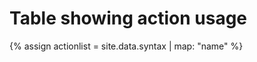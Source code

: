# Table showing action usage

{% assign actionlist = site.data.syntax | map: "name" %}

<canvas id="myChart" style="width:100%;max-width:600px"></canvas>

<script>
var xValues = [ {{ actionlist | join: "\", \"" | prepend: "\"" | append: "\"" }} ];
var yValues = [3, 7, 8, 4, 5, 2, 0];
var barColors = "red";

new Chart("myChart", {
  type: "horizontalBar",
  data: {
    labels: xValues,
    datasets: [{
      backgroundColor: barColors,
      data: yValues
    }]
  },
  options: {
    maintainAspectRatio: false,
    legend: {display: false},
    title: {
      display: true,
      text: "Number of lessons using this action"
    }
  }
});
</script>



